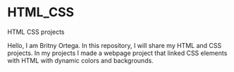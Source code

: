 # HTML_CSS
HTML CSS projects

Hello, I am Britny Ortega. In this repository, I will share my HTML and CSS projects. In my projects I made a webpage project that linked CSS elements with HTML with dynamic colors and backgrounds.
